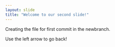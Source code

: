```yaml
---
layout: slide
title: "Welcome to our second slide!"
---
```

Creating the file for first commit in the newbranch.

Use the left arrow to go back!
